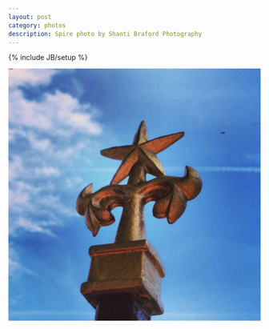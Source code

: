 ```yaml
---
layout: post
category: photos
description: Spire photo by Shanti Braford Photography
---
```

{% include JB/setup %}

<a href="/photos/art_fills_the_void/spire.jpg" title="Spire"><img src="/photos/art_fills_the_void/spire.jpg" alt="Spire" /></a>

